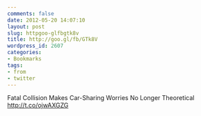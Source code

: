 ```yaml
---
comments: false
date: 2012-05-20 14:07:10
layout: post
slug: httpgoo-glfbgtk8v
title: http://goo.gl/fb/GTk8V
wordpress_id: 2607
categories:
- Bookmarks
tags:
- from
- twitter
---
```


Fatal Collision Makes Car-Sharing Worries No Longer Theoretical http://t.co/ojwAXGZG
